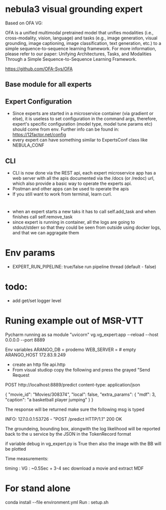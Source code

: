 # nebula3 visual grounding expert

Based on OFA VG:

OFA is a unified multimodal pretrained model that unifies modalities (i.e., cross-modality, vision, language) and tasks (e.g., image generation, visual grounding, image captioning, image classification, text generation, etc.) to a simple sequence-to-sequence learning framework. For more information, please refer to our paper: Unifying Architectures, Tasks, and Modalities Through a Simple Sequence-to-Sequence Learning Framework.

https://github.com/OFA-Sys/OFA

## Base module for all experts

## Expert Configuration
- Since experts are started in a microservice container (via gradient or else), it is useless to
  set configuration in the command args, therefore, expert's specific configuration
  (model type, model tune params etc) should come from env.
  Further info can be found in: https://12factor.net/config
- every expert can have something similar to ExpertsConf class like NEBULA_CONF

## CLI
- CLI is now done via the REST api, each expert microservice app has a web server with
  all the apis documented via the /docs (or /redoc) url, which also provide a basic way
  to operate the experts api.
- Postman and other apps can be used to operate the apis
- If you still want to work from terminal, learn curl.

#
- when an expert starts a new taks it has to call self.add_task and when finishes call self.remove_task
- since expert is running in container, all the logs are going to stdout/stderr so that they could be
  seen from outside using docker logs, and that we can aggragate them


# Env params
- EXPERT_RUN_PIPELINE: true/false run pipeline thread (default - false)


# todo:
- add get/set logger level

# Runing example out of MSR-VTT
Pycharm running as sa module "uvicorn"
vg.vg_expert:app --reload --host 0.0.0.0 --port 8889

Env variables 
ARANGO_DB = prodemo
WEB_SERVER =     # empty
ARANGO_HOST 172.83.9.249

 - create an http file api.http
 - From visual studiop copy the following and press the grayed "Send Request

POST http://localhost:8889/predict
content-type: application/json

{
    "movie_id": "Movies/308374",
    "local": false,
    "extra_params": {
        "mdf": 3,
        "caption": "a basketball player jumping"
    }
}

The response will be returned make sure the following msg is typed

INFO:     127.0.0.1:53726 - "POST /predict HTTP/1.1" 200 OK

The groundeing, bounding box, alongwith the log likelihood will be reported back to the u service by the JSON in the TokenRecord format

if variable debug in vg_expert.py is True then also the image with the BB will be plotted

Time measurements:

timing : VG : ~0.5Sec + 3-4 sec download a movie and extract MDF

# For stand alone 
conda install --file environment.yml
Run :
setup.sh
